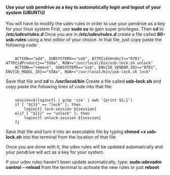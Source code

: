 #### Use your usb pendrive as a key to automatically login and logout of your system (UBUNTU)
You will have to modify the udev rules in order to use your pendrive as a key for your linux system
First, use **sudo su** to gain super privileges.
Then **cd** to ***/etc/udev/rules.d***
Once you are in  ***/etc/udev/rules.d*** create a file called **80-usb.rules** using a text editor of your choice.
In that file, just copy paste the following code:

<code>
    ACTION=="add", SUBSYSTEMS=="usb", ATTR{idVendor}=="0781", ATTR{idProduct}=="558a", RUN+="/usr/local/bin/usb-lock.sh unlock"
    ACTION=="remove", SUBSYSTEMS=="usb", ENV{ID_VENDOR_ID}=="0781", ENV{ID_MODEL_ID}=="558a", RUN+="/usr/local/bin/usb-lock.sh lock"
</code>

Save that file and **cd** to ***/usr/local/bin***
Create a file called **usb-lock.sh** and copy paste the following lines of code into that file:

<code>
    session=$(loginctl | grep 'cse' | awk '{print $1;}')
    if [ "${1}" == "lock" ]; then
        loginctl lock-session ${session}
    elif [ "${1}" == "unlock" ]; then
        loginctl unlock-session ${session}
    fi
</code> 

Save that file and turn it into an executable file by typing **chmod +x usb-lock.sh** into the terminal from the location of that  file

Once you are done with it, the udev rules will be updated automatically and your pendrive will act as a key for your system.

If your udev rules haven't been update automatically, type:
**sudo udevadm control --reload** from the terminal to activate the new rules or just **reboot**